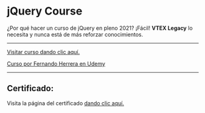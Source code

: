 # jQuery Course

¿Por qué hacer un curso de jQuery en pleno 2021? ¡Fácil! **VTEX Legacy** lo necesita y nunca está de más reforzar conocimientos.

---

[Visitar curso dando clic aquí.](https://www.udemy.com/course/jquery-de-cero-a-avanzado-mediante-ejercicios-practicos)

[Curso por Fernando Herrera en Udemy](https://www.udemy.com/user/550c38655ec11/)

---

## Certificado:

Visita la página del certificado [dando clic aquí.](https://www.udemy.com/certificate/UC-1a5d8294-ff7e-4bfa-b0b7-35918f131d6d/)